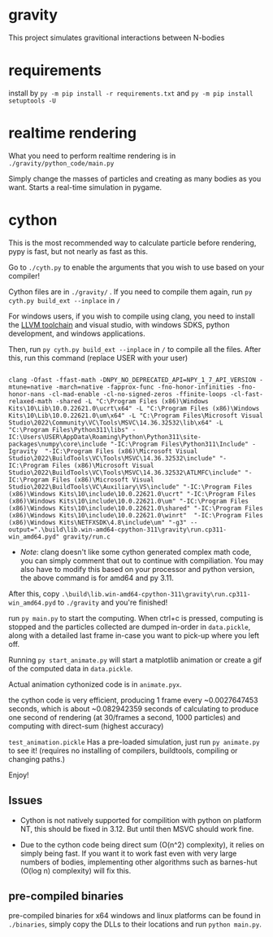 # gravity

This project simulates gravitional interactions between N-bodies


# requirements

install by `py -m pip install -r requirements.txt` and `py -m pip install setuptools -U`

# realtime rendering

What you need to perform realtime rendering is in `./gravity/python_code/main.py`

Simply change the masses of particles and creating as many bodies as you want. Starts a real-time simulation in pygame.

# cython

This is the most recommended way to calculate particle before rendering, pypy is fast, but not nearly as fast as this.

Go to `./cyth.py` to enable the arguments that you wish to use based on your compiler!

Cython files are in `./gravity/` . If you need to compile them again, run `py cyth.py build_ext --inplace` in `/`

For windows users, if you wish to compile using clang, you need to install the [LLVM toolchain](https://github.com/llvm/llvm-project/releases/tag/llvmorg-16.0.0) and visual studio, with windows SDKS, python development, and windows applications.

Then, run `py cyth.py build_ext --inplace` in `/` to compile all the files. After this, run this command (replace USER with your user)
```

clang -Ofast -ffast-math -DNPY_NO_DEPRECATED_API=NPY_1_7_API_VERSION -mtune=native -march=native -fapprox-func -fno-honor-infinities -fno-honor-nans -cl-mad-enable -cl-no-signed-zeros -ffinite-loops -cl-fast-relaxed-math -shared -L "C:\Program Files (x86)\Windows Kits\10\Lib\10.0.22621.0\ucrt\x64" -L "C:\Program Files (x86)\Windows Kits\10\Lib\10.0.22621.0\um\x64" -L "C:\Program Files\Microsoft Visual Studio\2022\Community\VC\Tools\MSVC\14.36.32532\lib\x64" -L "C:\Program Files\Python311\libs" -IC:\Users\USER\AppData\Roaming\Python\Python311\site-packages\numpy\core\include "-IC:\Program Files\Python311\Include" -Igravity  "-IC:\Program Files (x86)\Microsoft Visual Studio\2022\BuildTools\VC\Tools\MSVC\14.36.32532\include" "-IC:\Program Files (x86)\Microsoft Visual Studio\2022\BuildTools\VC\Tools\MSVC\14.36.32532\ATLMFC\include" "-IC:\Program Files (x86)\Microsoft Visual Studio\2022\BuildTools\VC\Auxiliary\VS\include" "-IC:\Program Files (x86)\Windows Kits\10\include\10.0.22621.0\ucrt" "-IC:\Program Files (x86)\Windows Kits\10\include\10.0.22621.0\um" "-IC:\Program Files (x86)\Windows Kits\10\include\10.0.22621.0\shared" "-IC:\Program Files (x86)\Windows Kits\10\include\10.0.22621.0\winrt"  "-IC:\Program Files (x86)\Windows Kits\NETFXSDK\4.8\include\um" "-g3" --output=".\build\lib.win-amd64-cpython-311\gravity\run.cp311-win_amd64.pyd" gravity/run.c
```

* *Note*: clang doesn't like some cython generated complex math code, you can simply comment that out to continue with compiliation. You may also have to modify this based on your processor and python version, the above command is for amd64 and py 3.11.

After this, copy `.\build\lib.win-amd64-cpython-311\gravity\run.cp311-win_amd64.pyd` to `./gravity` and you're finished!

run `py main.py` to start the computing. When ctrl+c is pressed, computing is stopped and the particles collected are dumped in-order in `data.pickle`, along with a detailed last frame in-case you want to pick-up where you left off.

Running `py start_animate.py` will start a matplotlib animation or create a gif of the computed data in `data.pickle`.

Actual animation cythonized code is in `animate.pyx`.

the cython code is very efficient, producing 1 frame every ~0.0027647453 seconds, which is about ~0.082942359 seconds of calculating to produce one second of rendering (at 30/frames a second, 1000 particles) and computing with direct-sum (highest accuracy)

`test_animation.pickle` Has a pre-loaded simulation, just run `py animate.py` to see it! (requires no installing of compilers, buildtools, compiling or changing paths.)

Enjoy!

## Issues

* Cython is not natively supported for compilition with python on platform NT, this should be fixed in 3.12. But until then MSVC should work fine.

* Due to the cython code being direct sum (O(n^2) complexity), it relies on simply being fast. If you want it to work fast even with very large numbers of bodies, implementing other algorithms such as barnes-hut (O(log n) complexity) will fix this.

## pre-compiled binaries

pre-compiled binaries for x64 windows and linux platforms can be found in `./binaries`, simply copy the DLLs to their locations and run `python main.py`.